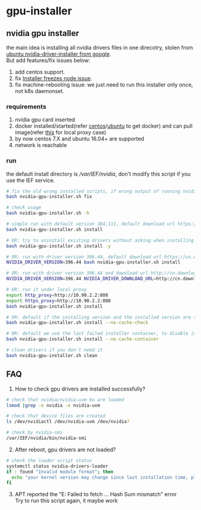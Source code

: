 # gpu-installer

## nvidia gpu installer

the main idea is installing all nvidia drivers files in one direcotry, stolen from [ubuntu nvidia-driver-installer from google]( https://github.com/GoogleCloudPlatform/container-engine-accelerators/tree/master/nvidia-driver-installer/ubuntu).<br>
But add features/fix issues below:
1. add centos support.
2. fix [Installer freezes node issue](https://github.com/GoogleCloudPlatform/container-engine-accelerators/issues/80).
3. fix machine-rebooting issue: we just need to run this installer only once, not k8s daemonset.

### requirements
1. nvidia gpu card inserted
2. docker installed/started(refer [centos](https://docs.docker.com/install/linux/docker-ce/centos/)/[ubuntu](https://docs.docker.com/install/linux/docker-ce/ubuntu/) to get docker) and can pull image(refer [this](https://docs.docker.com/config/daemon/systemd/#httphttps-proxy) for local proxy case)
3. by now centos 7.X and ubuntu 16.04+ are supported
4. network is reachable
### run

the default install directory is _/var/IEF/nvidia_, don't modify this script if you use the IEF service.

```sh
# fix the old wrong installed scripts, if wrong output of running nvidia-smi -L
bash nvidia-gpu-installer.sh fix
```

```sh
# check usage
bash nvidia-gpu-installer.sh -h
```

```sh
# simple run with default version 384.111, default download url https://us.download.nvidia.com/tesla/384.111/NVIDIA-Linux-x86_64-384.111.run
bash nvidia-gpu-installer.sh install

# OR: try to uninstall existing drivers without asking when installing
bash nvidia-gpu-installer.sh install -y

# OR: run with driver version 396.44, default download url https://us.download.nvidia.com/tesla/396.44/NVIDIA-Linux-x86_64-396.44.run
NVIDIA_DRIVER_VERSION=396.44 bash nvidia-gpu-installer.sh install

# OR: run with driver version 396.44 and download url http://cn.download.nvidia.com/tesla/396.44/NVIDIA-Linux-x86_64-396.44.run
NVIDIA_DRIVER_VERSION=396.44 NVIDIA_DRIVER_DOWNLOAD_URL=http://cn.download.nvidia.com/tesla/396.44/NVIDIA-Linux-x86_64-396.44.run bash nvidia-gpu-installer.sh install

# OR: run it under local proxy
export http_proxy=http://10.90.2.2:808
export https_proxy=http://10.90.2.2:808
bash nvidia-gpu-installer.sh install

# OR: default if the installing version and the installed version are the same, we don't run the nvidia office installer. To run the nvidia office installer anyway
bash nvidia-gpu-installer.sh install --no-cache-check

# OR: default we use the last failed installer container, to disable it
bash nvidia-gpu-installer.sh install --no-cache-container
```


```sh
# clean drivers if you don't need it
bash nvidia-gpu-installer.sh clean
```



## FAQ
1. How to check gpu drivers are installed successfully?
```sh
# check that nvidia/nvidia-uvm ko are loaded
lsmod |grep -e nvidia -e nvidia-uvm

# check that device files are created
ls /dev/nvidiactl /dev/nvidia-uvm /dev/nvidia?

# check by nvidia-smi
/var/IEF/nvidia/bin/nvidia-smi

```

2. After reboot, gpu drivers are not loaded?
```sh
# check the loader script status
systemctl status nvidia-drivers-loader
if : found "Invalid module format"; then
  echo "your kernel version may change since last installation time, please switch to the old kernel version!!"
fi
```

3. APT reported the "E: Failed to fetch ... Hash Sum mismatch" error
<br>Try to run this script again, it maybe work
